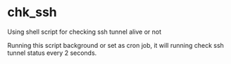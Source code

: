 # chk_ssh

Using shell script for checking ssh tunnel alive or not

Running this script background or set as cron job, it will running check ssh tunnel status every 2 seconds.
